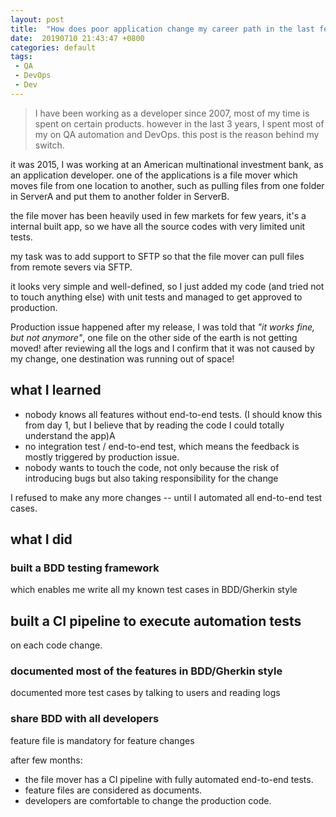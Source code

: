 ```yaml
---
layout: post
title:  "How does poor application change my career path in the last few years"
date:  20190710 21:43:47 +0800
categories: default
tags:
 - QA
 - DevOps
 - Dev
---
```


> I have been working as a developer since 2007, most of my time is spent on certain products. however in the last 3 years, I spent most of my on QA automation and DevOps. this post is the reason behind my switch.


it was 2015, I was working at an American multinational investment bank, as an application developer.
one of the applications is a file mover which moves file from one location to another, such as pulling files from one folder in ServerA and put them to another folder in ServerB.

the file mover has been heavily used in few markets for few years, it's a internal built app, so we have all the source codes with very limited unit tests.

my task was to add support to SFTP so that the file mover can pull files from remote severs via SFTP.

it looks very simple and well-defined, so I just added my code (and tried not to touch anything else) with unit tests and managed to get approved to production.

Production issue happened after my release, I was told that *"it works fine, but not anymore"*, one file on the other side of the earth is not getting moved!
after reviewing all the logs and I confirm that it was not caused by my change, one destination was running out of space!

## what I learned

 - nobody knows all features without end-to-end tests. (I should know this from day 1, but I believe that by reading the code I could totally understand the app)A
 - no integration test / end-to-end test, which means the feedback is mostly triggered by production issue.
 - nobody wants to touch the code, not only because the risk of introducing bugs but also taking responsibility for the change


I refused to make any more changes -- until I automated all end-to-end test cases.

## what I did

### built a BDD testing framework

which enables me write all my known test cases in BDD/Gherkin style

## built a CI pipeline to execute automation tests

on each code change.

### documented most of the features in BDD/Gherkin style

documented more test cases by talking to users and reading logs

### share BDD with all developers

feature file is mandatory for feature changes


after few months:
 - the file mover has a CI pipeline with fully automated end-to-end tests. 
 - feature files are considered as documents. 
 - developers are comfortable to change the production code.
